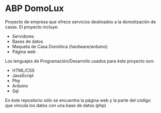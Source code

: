 # ABP DomoLux

Proyecto de empresa que ofrece servicios destinados a la domotización de casas. El proyecto incluye:

  - Servidores
  - Bases de datos
  - Maqueta de Casa Domótica (hardware/arduino)
  - Página web

Los lenguajes de Programación/Desarrollo usados para éste proyecto son:

  - HTML/CSS
  - JavaScript
  - Php
  - Arduino
  - Sql

En éste repositorio sólo se encuentra la página web y la parte del código que vincula los datos con una base de datos (php)
